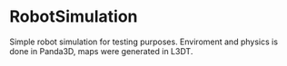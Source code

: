 # RobotSimulation

Simple robot simulation for testing purposes. 
Enviroment and physics is done in Panda3D, maps were generated in L3DT.
